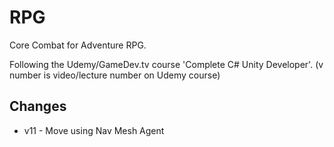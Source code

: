 # RPG

Core Combat for Adventure RPG.

Following the Udemy/GameDev.tv course 'Complete C# Unity Developer'. (v number is video/lecture number on Udemy course)
## Changes
* v11 - Move using Nav Mesh Agent